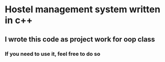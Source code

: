 # Hostel management system written in c++
## I wrote this code as project work for oop class
### If you need to use it, feel free to do so
